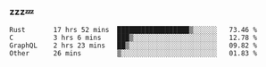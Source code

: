 ### zzz💤

<!--
**ArberSephirotheca/ArberSephirotheca** is a ✨ _special_ ✨ repository because its `README.md` (this file) appears on your GitHub profile.

Here are some ideas to get you started:

- 🌱 I’m currently learning Rust, Distributed System, and Database.
- 😄 Pronouns: He/Him
-->

<!--START_SECTION:waka-->

```text
Rust       17 hrs 52 mins  ██████████████████▒░░░░░░   73.46 %
C          3 hrs 6 mins    ███▒░░░░░░░░░░░░░░░░░░░░░   12.78 %
GraphQL    2 hrs 23 mins   ██▒░░░░░░░░░░░░░░░░░░░░░░   09.82 %
Other      26 mins         ▒░░░░░░░░░░░░░░░░░░░░░░░░   01.83 %
```

<!--END_SECTION:waka-->
